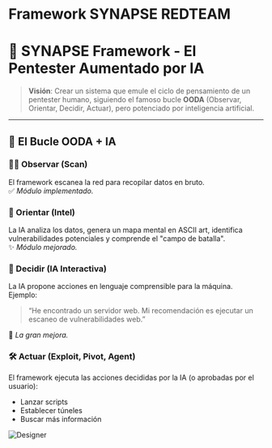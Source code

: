 #  Framework SYNAPSE REDTEAM

# 🧠 SYNAPSE Framework - El Pentester Aumentado por IA

> **Visión**: Crear un sistema que emule el ciclo de pensamiento de un pentester humano, siguiendo el famoso bucle **OODA** (Observar, Orientar, Decidir, Actuar), pero potenciado por inteligencia artificial.

---

## 🔁 El Bucle OODA + IA

### 🕵️‍♂️ Observar (Scan)
El framework escanea la red para recopilar datos en bruto.  
✅ *Módulo implementado.*

### 🧭 Orientar (Intel)
La IA analiza los datos, genera un mapa mental en ASCII art, identifica vulnerabilidades potenciales y comprende el "campo de batalla".  
✨ *Módulo mejorado.*

### 🧠 Decidir (IA Interactiva)
La IA propone acciones en lenguaje comprensible para la máquina.  
Ejemplo:  
> “He encontrado un servidor web. Mi recomendación es ejecutar un escaneo de vulnerabilidades web.”

🚀 *La gran mejora.*

### 🛠️ Actuar (Exploit, Pivot, Agent)
El framework ejecuta las acciones decididas por la IA (o aprobadas por el usuario):  
- Lanzar scripts  
- Establecer túneles  
- Buscar más información

![Designer](https://github.com/user-attachments/assets/f29856a4-9f58-4f1a-a080-75564bfeb101)
